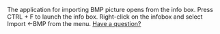 The application for importing BMP picture opens from the info box. Press CTRL + F to launch the info box. Right-click on the infobox and select Import <-BMP from the menu. [Have a question?](https://freepcb.online/Discuss/)

